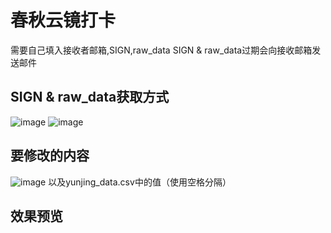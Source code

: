# 春秋云镜打卡
需要自己填入接收者邮箱,SIGN,raw_data
SIGN & raw_data过期会向接收邮箱发送邮件

## SIGN & raw_data获取方式
![image](https://github.com/user-attachments/assets/55c0ec8a-2bd6-4555-93a9-022d727e50e3)
![image](https://github.com/user-attachments/assets/d22b5315-8a32-4b0c-811c-8203c44caa5c)

## 要修改的内容
![image](https://github.com/user-attachments/assets/27b34c99-8f43-4a23-92e3-17c11138bb31)
以及yunjing_data.csv中的值（使用空格分隔）

## 效果预览
